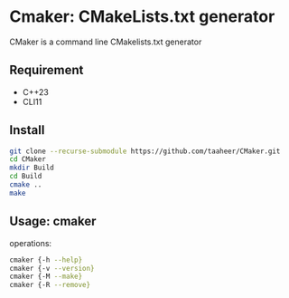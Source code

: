 # Cmaker: CMakeLists.txt generator

CMaker is a command line CMakelists.txt generator


## Requirement
- C++23
- CLI11

## Install
``` bash
git clone --recurse-submodule https://github.com/taaheer/CMaker.git
cd CMaker
mkdir Build
cd Build
cmake ..
make
```

## Usage: cmaker <operation>
operations:
``` bash
cmaker {-h --help}
cmaker {-v --version}
cmaker {-M --make}
cmaker {-R --remove}
```
